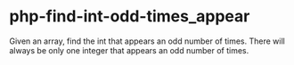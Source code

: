 # php-find-int-odd-times_appear
Given an array, find the int that appears an odd number of times.  There will always be only one integer that appears an odd number of times.
